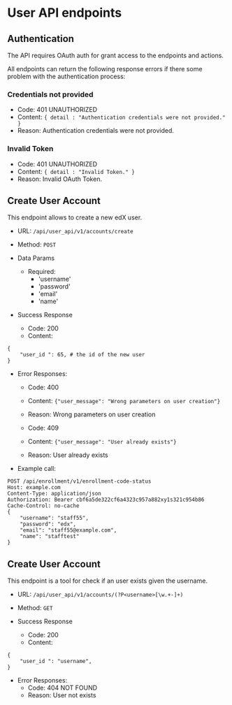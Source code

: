 # User API endpoints

## Authentication
The API requires OAuth auth for grant access to the endpoints and actions.

All endpoints can return the following response errors if there some problem with the authentication process:
### Credentials not provided
* Code: 401 UNAUTHORIZED
* Content: `{ detail : "Authentication credentials were not provided." }`
* Reason: Authentication credentials were not provided.
### Invalid Token
* Code: 401 UNAUTHORIZED
* Content: `{ detail : "Invalid Token." }`
* Reason: Invalid OAuth Token.

## Create User Account

This endpoint allows to create a new edX user.

* URL: `/api/user_api/v1/accounts/create`
* Method: `POST`
* Data Params
	* Required:
		* 'username'
		* 'password'
		* 'email'
		* 'name'

* Success Response
	* Code: 200
	* Content:
```
{
	"user_id ": 65, # the id of the new user
}
```
* Error Responses:
	* Code: 400
	* Content: `{"user_message": "Wrong parameters on user creation"}`
	* Reason: Wrong parameters on user creation

	* Code: 409
	* Content: `{"user_message": "User already exists"}`
	* Reason: User already exists

* Example call:
```
POST /api/enrollment/v1/enrollment-code-status
Host: example.com
Content-Type: application/json
Authorization: Bearer cbf6a5de322cf6a4323c957a882xy1s321c954b86
Cache-Control: no-cache
{
	"username": "staff55",
    "password": "edx",
    "email": "staff55@example.com",
    "name": "stafftest"
}
```

## Create User Account

This endpoint is a tool for check if an user exists given the username.

* URL: `/api/user_api/v1/accounts/(?P<username>[\w.+-]+)`
* Method: `GET`

* Success Response
	* Code: 200
	* Content:
```
{
	"user_id ": "username",
}
```
* Error Responses:
	* Code: 404 NOT FOUND
	* Reason: User not exists
